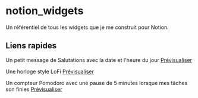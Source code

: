 # notion_widgets
Un référentiel de tous les widgets que je me construit pour Notion.
## Liens rapides
Un petit message de Salutations avec la date et l'heure du jour [Prévisualiser](https://taggaddaaaa.github.io/notion_widgets/greetings.html)

Une horloge style LoFi [Prévisualiser](https://taggaddaaaa.github.io/notion_widgets/Clock.html)

Un compteur Pomodoro avec une pause de 5 minutes lorsque mes tâches son finies [Prévisualiser](https://taggaddaaaa.github.io/notion_widgets/pomodoro.html)
